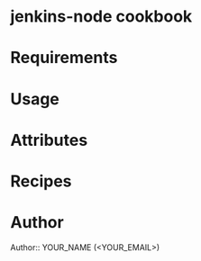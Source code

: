 # jenkins-node cookbook

# Requirements

# Usage

# Attributes

# Recipes

# Author

Author:: YOUR_NAME (<YOUR_EMAIL>)
